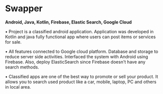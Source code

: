 # Swapper
<p><B>Android, Java, Kotlin, Firebase, Elastic Search, Google Cloud </B></p>
<p>•	Project is a classified android application. Application was developed in Kotlin and java fully functional app where users can post items or services for sale.</p>
<p>•	All features connected to Google cloud platform. Database and storage to reduce server side activities. Interfaced the system with Android using Firebase. Also, deploy ElasticSearch since Firebase doesn't have any search methods. </p>
<p>•	Classified apps are one of the best way to promote or sell your product. It allows you to search used product like a car, mobile, laptop, PC and others in local area.</p>
